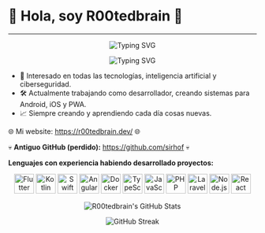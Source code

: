 #                               👋 Hola, soy **R00tedbrain** 👋
---

<p align="center">
  <img
    src="https://readme-typing-svg.herokuapp.com?font=Fira+Code&size=28&pause=1000&color=44F814&center=true&vCenter=true&width=800&height=100&lines=PRIVACIDAD%20Y%20SEGURIDAD%20ANTE%20TODO;DESARROLLO%20SEGURO%2C%20EXITO%20GARANTIZADO"
    alt="Typing SVG"/>
</p>




<p align="center">
  <img
    src="https://readme-typing-svg.herokuapp.com?font=Fira+Code&size=28&pause=1000&color=44F814&center=true&vCenter=true&width=800&height=100&lines=HOLA%20SOY%20R00TEDBRAIN;CREANDO%20TECNOLOGIAS;ASEGURANDO%20TU%20PRIVACIDAD;PROTEGIENDO%20DE%20FUGAS%20DE%20INFORMACION"
    alt="Typing SVG"/>
</p>





 
- 👀 Interesado en todas las tecnologías, inteligencia artificial y ciberseguridad.  
- 🛠️ Actualmente trabajando como desarrollador, creando sistemas para Android, iOS y PWA.  
- 📈 Siempre creando y aprendiendo cada día cosas nuevas.  

🌐 Mi website: https://r00tedbrain.dev/  🌐

💀 **Antiguo GitHub (perdido):** https://github.com/sirhof 💀  

**Lenguajes con experiencia habiendo desarrollado proyectos:**  

<p align="center">
  <!-- Flutter -->
  <img src="https://cdn.jsdelivr.net/gh/devicons/devicon/icons/flutter/flutter-original.svg" width="40" alt="Flutter" />
  <!-- Kotlin -->
  <img src="https://cdn.jsdelivr.net/gh/devicons/devicon/icons/kotlin/kotlin-original.svg" width="40" alt="Kotlin" />
  <!-- Swift -->
  <img src="https://cdn.jsdelivr.net/gh/devicons/devicon/icons/swift/swift-original.svg" width="40" alt="Swift" />
  <!-- Angular -->
  <img src="https://cdn.jsdelivr.net/gh/devicons/devicon/icons/angularjs/angularjs-original.svg" width="40" alt="AngularJS" />
  <!-- Docker -->
  <img src="https://cdn.jsdelivr.net/gh/devicons/devicon/icons/docker/docker-original.svg" width="40" alt="Docker" />
  <!-- TypeScript -->
  <img src="https://cdn.jsdelivr.net/gh/devicons/devicon/icons/typescript/typescript-original.svg" width="40" alt="TypeScript" />
  <!-- JavaScript -->
  <img src="https://cdn.jsdelivr.net/gh/devicons/devicon/icons/javascript/javascript-original.svg" width="40" alt="JavaScript" />
  <!-- PHP -->
  <img src="https://cdn.jsdelivr.net/gh/devicons/devicon/icons/php/php-original.svg" width="40" alt="PHP" />
  <!-- Laravel -->
  <img src="https://cdn.jsdelivr.net/gh/devicons/devicon/icons/laravel/laravel-original.svg" width="40" alt="Laravel" />
  <!-- Node.js -->
  <img src="https://cdn.jsdelivr.net/gh/devicons/devicon/icons/nodejs/nodejs-original.svg" width="40" alt="Node.js" />
  <!-- React -->
  <img src="https://cdn.jsdelivr.net/gh/devicons/devicon/icons/react/react-original.svg" width="40" alt="React" />
</p>

<!---
R00tedbrain/R00tedbrain is a ✨ special ✨ repository because its README.md (this file) appears on your GitHub profile.
You can click the Preview link to take a look at your changes.
--->
<!-- GitHub Readme Stats -->
<p align="center">
  <img src="https://github-readme-stats.vercel.app/api?username=R00tedbrain&show_icons=true&theme=dark" alt="R00tedbrain's GitHub Stats"/>
</p>

<!-- GitHub Streak Stats -->
<p align="center">
  <img src="https://github-readme-streak-stats.herokuapp.com/?user=R00tedbrain&theme=dark" alt="GitHub Streak"/>
</p>
